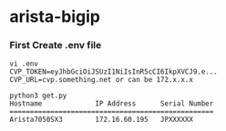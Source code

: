 # arista-bigip

### First Create .env file

```
vi .env
CVP_TOKEN=eyJhbGciOiJSUzI1NiIsInR5cCI6IkpXVCJ9.e...
CVP_URL=cvp.something.net or can be 172.x.x.x

```
```
python3 get.py
Hostname             IP Address      Serial Number
==================================================
Arista7050SX3        172.16.60.195   JPXXXXXX

```
